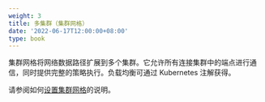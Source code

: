 ```yaml
---
weight: 3
title: 多集群（集群网格）
date: '2022-06-17T12:00:00+08:00'
type: book
---
```


集群网格将网络数据路径扩展到多个集群。它允许所有连接集群中的端点进行通信，同时提供完整的策略执行。负载均衡可通过 Kubernetes 注解获得。

请参阅如何[设置集群网格](https://docs.cilium.io/en/stable/gettingstarted/clustermesh/clustermesh/#gs-clustermesh)的说明。
